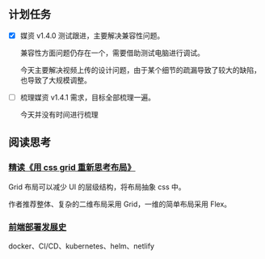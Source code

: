 ## 计划任务

- [x] 媒资 v1.4.0 测试跟进，主要解决兼容性问题。

  兼容性方面问题仍存在一个，需要借助测试电脑进行调试。

  今天主要解决视频上传的设计问题，由于某个细节的疏漏导致了较大的缺陷，也导致了大规模调整。

- [ ] 梳理媒资 v1.4.1 需求，目标全部梳理一遍。

  今天并没有时间进行梳理

## 阅读思考

### [精读《用 css grid 重新思考布局》](https://zhuanlan.zhihu.com/p/86519309)

Grid 布局可以减少 UI 的层级结构，将布局抽象 css 中。

作者推荐整体、复杂的二维布局采用 Grid，一维的简单布局采用 Flex。

### [前端部署发展史](https://juejin.im/post/5dc4ae67f265da4cfa7bbb9a)

docker、CI/CD、kubernetes、helm、netlify
